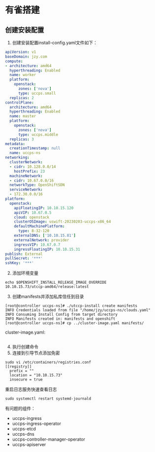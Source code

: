 # 有雀搭建
## 创建安装配置
1. 创建安装配置install-config.yaml文件如下：
```yaml
apiVersion: v1
baseDomain: jzy.com
compute:
- architecture: amd64
  hyperthreading: Enabled
  name: worker
  platform:
    openstack:
      zones: ['nova']
      type: uccps.small
  replicas: 2
controlPlane:
  architecture: amd64
  hyperthreading: Enabled
  name: master
  platform:
    openstack:
      zones: ['nova']
      type: uccps.middle
  replicas: 3
metadata:
  creationTimestamp: null
  name: uccps-ns
networking:
  clusterNetwork:
  - cidr: 10.128.0.0/14
    hostPrefix: 23
  machineNetwork:
  - cidr: 10.67.0.0/16
  networkType: OpenShiftSDN
  serviceNetwork:
  - 172.30.0.0/16
platform:
  openstack:
    apiFloatingIP: 10.10.15.120
    apiVIP: 10.67.0.5
    cloud: openstack
    clusterOSImage: uswift-20230203-uccps-x86_64
    defaultMachinePlatform:
      type: 8-32-120
    externalDNS: ['10.10.15.81']
    externalNetwork: provider
    ingressVIP: 10.67.0.7
    ingressFloatingIP: 10.10.15.31
publish: External
pullSecret: '***'
sshKey: '***'
```
2. 添加环境变量  
```shell
echo $OPENSHIFT_INSTALL_RELEASE_IMAGE_OVERRIDE
10.10.15.73/utccp-amd64/release:latest
```
3. 创建manifests并添加私库信任到目录
```shell
[root@controller uccps-ns]# ./utccp-install create manifests
INFO Credentials loaded from file "/home/jzy/uccps-ns/clouds.yaml" 
INFO Consuming Install Config from target directory 
INFO Manifests created in: manifests and openshift 
[root@controller uccps-ns]# cp ../cluster-image.yaml manifests/
```
cluster-image.yaml:
```yaml

```
4. 执行创建命令
5. 连接到引导节点添加免密
```shell
sudo vi /etc/containers/registries.conf
[[registry]]
  prefix = ""
  location = "10.10.15.73"
  insecure = true
```
重启日志服务快速查看日志
```shell
sudo systemctl restart systemd-journald
```

有问题的组件：
+ uccps-ingress
+ uccps-ingress-operator
+ uccps-etcd
+ uccps-dns
+ uccps-controller-manager-operator
+ uccps-apiserver

